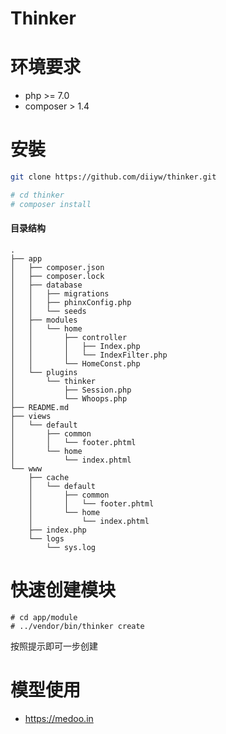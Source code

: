 # Thinker
# 环境要求
- php >= 7.0 
- composer > 1.4
# 安裝
```bash
git clone https://github.com/diiyw/thinker.git
```

```bash
# cd thinker
# composer install
```
#### 目录结构
```
.
├── app
│   ├── composer.json
│   ├── composer.lock
│   ├── database
│   │   ├── migrations
│   │   ├── phinxConfig.php
│   │   └── seeds
│   ├── modules
│   │   └── home
│   │       ├── controller
│   │       │   ├── Index.php
│   │       │   └── IndexFilter.php
│   │       └── HomeConst.php
│   └── plugins
│       └── thinker
│           ├── Session.php
│           └── Whoops.php
├── README.md
├── views
│   └── default
│       ├── common
│       │   └── footer.phtml
│       └── home
│           └── index.phtml
└── www
    ├── cache
    │   └── default
    │       ├── common
    │       │   └── footer.phtml
    │       └── home
    │           └── index.phtml
    ├── index.php
    └── logs
        └── sys.log
```

# 快速创建模块
```
# cd app/module
# ../vendor/bin/thinker create
```
按照提示即可一步创建

# 模型使用
- https://medoo.in
